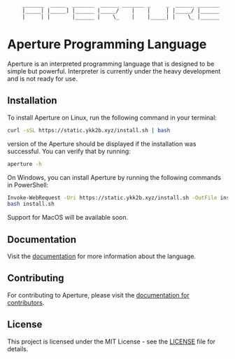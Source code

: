 <div align=center>

```
  _______  _____  _______  ______ _______ _     _  ______ _______
  |_____| |_____] |______ |_____/    |    |     | |_____/ |______
  |     | |       |______ |    \_    |    |_____| |    \_ |______
```

</div>

# Aperture Programming Language

Aperture is an interpreted programming language that is designed to be simple but powerful. Interpreter is currently under the heavy development and is not ready for use.

## Installation

To install Aperture on Linux, run the following command in your terminal:

```sh
curl -sSL https://static.ykk2b.xyz/install.sh | bash
```

version of the Aperture should be displayed if the installation was successful. You can verify that by running:

```sh
aperture -h
```

On Windows, you can install Aperture by running the following commands in PowerShell:

```sh
Invoke-WebRequest -Uri https://static.ykk2b.xyz/install.sh -OutFile install.sh
bash install.sh
```

Support for MacOS will be available soon.

## Documentation

Visit the [documentation](https://aperture.ykk2b.xyz) for more information about the language.

## Contributing

For contributing to Aperture, please visit the [documentation for contributors](https://aperture.ykk2b.xyz/contributing.html).

## License

This project is licensed under the MIT License - see the [LICENSE](LICENSE) file for details.
